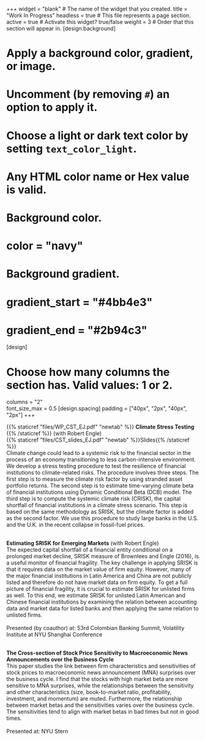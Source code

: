 +++
widget = "blank"  # The name of the widget that you created.
title = "Work In Progress"
headless = true  # This file represents a page section.
active = true  # Activate this widget? true/false
weight = 3  # Order that this section will appear in.
[design.background]
  # Apply a background color, gradient, or image.
  #   Uncomment (by removing `#`) an option to apply it.
  #   Choose a light or dark text color by setting `text_color_light`.
  #   Any HTML color name or Hex value is valid.

  # Background color.
  # color = "navy"
  
  # Background gradient.
  # gradient_start = "#4bb4e3"
  # gradient_end = "#2b94c3"
[design]
  # Choose how many columns the section has. Valid values: 1 or 2.
  columns = "2"  
  font_size_max = 0.5
[design.spacing]
  padding = ["40px", "2px", "40px", "2px"]
+++

{{% staticref "files/WP_CST_EJ.pdf" "newtab" %}} **Climate Stress Testing** {{% /staticref %}} (with Robert Engle)  
{{% staticref "files/CST_slides_EJ.pdf" "newtab" %}}Slides{{% /staticref %}}    
Climate change could lead to a systemic risk to the financial sector in the process of an economy transitioning to less carbon-intensive environment. We develop a stress testing procedure to test the resilience of financial institutions to climate-related risks. The procedure involves three steps. The first step is to measure the climate risk factor by using stranded asset portfolio returns. The second step is to estimate time-varying climate beta of financial institutions using Dynamic Conditional Beta (DCB) model. The third step is to compute the systemic climate risk (CRISK), the capital shortfall of financial institutions in a climate stress scenario. This step is based on the same methodology as SRISK, but the climate factor is added as the second factor. We use this procedure to study large banks in the U.S. and the U.K. in the recent collapse in fossil-fuel prices.  
<br/>  

**Estimating SRISK for Emerging Markets** (with Robert Engle)  
The expected capital shortfall of a financial entity conditional on a prolonged market decline, SRISK measure of Brownlees and Engle (2016), is a useful monitor of financial fragility. The key challenge in applying SRISK is that it requires data on the market value of firm equity.  However, many of the major financial institutions in Latin America and China are not publicly listed and therefore do not have market data on firm equity. To get a full picture of financial fragility, it is crucial to estimate SRISK for unlisted firms as well. To this end, we estimate SRISK for unlisted Latin American and Chinese financial institutions by examining the relation between accounting data and market data for listed banks and then applying the same relation to unlisted firms.  
<br/>
Presented (by coauthor) at: 53rd Colombian Banking Summit, Volatility Institute at NYU Shanghai Conference 
<br/><br/>

**The Cross-section of Stock Price Sensitivity to Macroeconomic News Announcements over the Business Cycle**  
This paper studies the link between firm characteristics and sensitivities of stock prices to macroeconomic news announcement (MNA) surprises over the business cycle. I find that the stocks with high market beta are more sensitive to MNA surprises, while the relationships between the sensitivity and other characteristics (size, book-to-market ratio, profitability, investment, and momentum) are muted. Furthermore, the relationship between market betas and the sensitivities varies over the business cycle. The sensitivities tend to align with market betas in bad times but not in good times.
<br/>  
Presented at: NYU Stern
<br/> 
